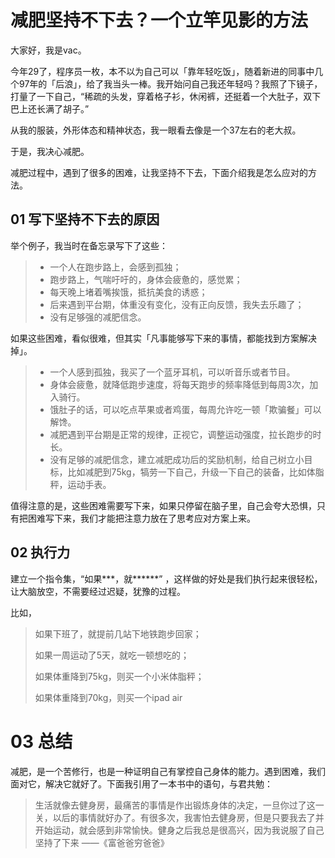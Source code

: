 # 减肥坚持不下去？一个立竿见影的方法



大家好，我是vac。

今年29了，程序员一枚，本不以为自己可以「靠年轻吃饭」，随着新进的同事中几个97年的「后浪」，给了我当头一棒。我开始问自己我还年轻吗？我照了下镜子，打量了一下自己，“稀疏的头发，穿着格子衫，休闲裤，还挺着一个大肚子，双下巴上还长满了胡子。”

从我的服装，外形体态和精神状态，我一眼看去像是一个37左右的老大叔。

于是，我决心减肥。

减肥过程中，遇到了很多的困难，让我坚持不下去，下面介绍我是怎么应对的方法。



## 01 写下坚持不下去的原因

举个例子，我当时在备忘录写下了这些：

> - 一个人在跑步路上，会感到孤独；
> - 跑步路上，气喘吁吁的，身体会疲惫的，感觉累；
> - 每天晚上堵着嘴挨饿，抵抗美食的诱惑；
> - 后来遇到平台期，体重没有变化，没有正向反馈，我失去乐趣了；
> - 没有足够强的减肥信念。

如果这些困难，看似很难，但其实「凡事能够写下来的事情，都能找到方案解决掉」。

> - 一个人感到孤独，我买了一个蓝牙耳机，可以听音乐或者节目。
> - 身体会疲惫，就降低跑步速度，将每天跑步的频率降低到每周3次，加入骑行。
> - 饿肚子的话，可以吃点苹果或者鸡蛋，每周允许吃一顿「欺骗餐」可以解馋。
> - 减肥遇到平台期是正常的规律，正视它，调整运动强度，拉长跑步的时长。
> - 没有足够的减肥信念，建立减肥成功后的奖励机制，给自己树立小目标，比如减肥到75kg，犒劳一下自己，升级一下自己的装备，比如体脂秤，运动手表。

值得注意的是，这些困难需要写下来，如果只停留在脑子里，自己会夸大恐惧，只有把困难写下来，我们才能把注意力放在了思考应对方案上来。

## 02 执行力

建立一个指令集，“如果***，就******” ，这样做的好处是我们执行起来很轻松，让大脑放空，不需要经过迟疑，犹豫的过程。

比如，

>如果下班了，就提前几站下地铁跑步回家；
>
>如果一周运动了5天，就吃一顿想吃的；
>
>如果体重降到75kg，则买一个小米体脂秤；
>
>如果体重降到70kg，则买一个ipad air
>
>

# 03 总结

减肥，是一个苦修行，也是一种证明自己有掌控自己身体的能力。遇到困难，我们面对它，解决它就好了。下面我引用了一本书中的语句，与君共勉：

>生活就像去健身房，最痛苦的事情是作出锻炼身体的决定，一旦你过了这一关，以后的事情就好办了。有很多次，我害怕去健身房，但是只要我去了并开始运动，就会感到非常愉快。健身之后我总是很高兴，因为我说服了自己坚持了下来
>																																												——《富爸爸穷爸爸》

